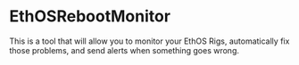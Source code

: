 # EthOSRebootMonitor
This is a tool that will allow you to monitor your EthOS Rigs, automatically fix those problems, and send alerts when something goes wrong.
